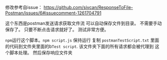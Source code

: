 修改参考自issue： https://github.com/sivcan/ResponseToFile-Postman/issues/6#issuecomment-1261704791

这个东西是postman发送请求获取文件流 可以自动保存文件到目录。 不需要手动保存了。 只要不断点击请求就好了。 测试非常方便。

`npm`运行这个脚本。`npm script.js` 保持运行
复制 `postmanTestScript.txt` 里面的代码到文件夹里面的b`Test script`.
该文件夹下面的所有请求都会被代理到 这个脚本处理。 然后保存响应文件夹
